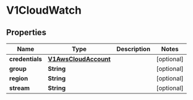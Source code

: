 # V1CloudWatch

## Properties
Name | Type | Description | Notes
------------ | ------------- | ------------- | -------------
**credentials** | [**V1AwsCloudAccount**](V1AwsCloudAccount.md) |  |  [optional]
**group** | **String** |  |  [optional]
**region** | **String** |  |  [optional]
**stream** | **String** |  |  [optional]
